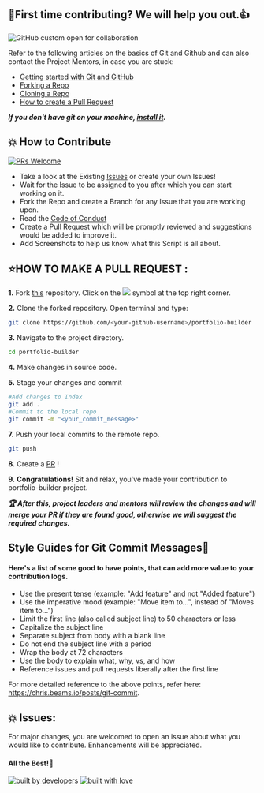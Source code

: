 ## 🤝First time contributing? We will help you out.👍

![GitHub custom open for collaboration](https://img.shields.io/badge/Open%20For-Collaboration-brightgreen?style=for-the-badge)

Refer to the following articles on the basics of Git and Github and can also contact the Project Mentors, in case you are stuck:

-   [Getting started with Git and GitHub](https://docs.github.com/en/free-pro-team@latest/github/getting-started-with-github)
-   [Forking a Repo](https://help.github.com/en/github/getting-started-with-github/fork-a-repo)
-   [Cloning a Repo](https://help.github.com/en/desktop/contributing-to-projects/creating-a-pull-request)
-   [How to create a Pull Request](https://opensource.com/article/19/7/create-pull-request-github)

**_If you don't have git on your machine, [install it](https://help.github.com/articles/set-up-git/)._**

## 💥 How to Contribute

[![PRs Welcome](https://img.shields.io/badge/PRs-welcome-brightgreen.svg?style=flat-square)](http://makeapullrequest.com)

-   Take a look at the Existing [Issues](https://github.com/harikanani/portfolio-builder/issues) or create your own Issues!
-   Wait for the Issue to be assigned to you after which you can start working on it.
-   Fork the Repo and create a Branch for any Issue that you are working upon.
-   Read the [Code of Conduct](https://github.com/harikanani/portfolio-builder/blob/master/CODE_OF_CONDUCT.md)
-   Create a Pull Request which will be promptly reviewed and suggestions would be added to improve it.
-   Add Screenshots to help us know what this Script is all about.

## ⭐HOW TO MAKE A PULL REQUEST :

**1.** Fork [this](https://github.com/harikanani/portfolio-builder) repository.
Click on the <a href="https://github.com/harikanani/portfolio-builder"><img src="https://img.icons8.com/ios/24/000000/code-fork.png"></a> symbol at the top right corner.

**2.** Clone the forked repository. Open terminal and type:

```bash
git clone https://github.com/<your-github-username>/portfolio-builder
```

**3.** Navigate to the project directory.

```bash
cd portfolio-builder
```

**4.** Make changes in source code.

**5.** Stage your changes and commit

```bash
#Add changes to Index
git add .
#Commit to the local repo
git commit -m "<your_commit_message>"
```

**7.** Push your local commits to the remote repo.

```bash
git push
```

**8.** Create a [PR](https://help.github.com/en/github/collaborating-with-issues-and-pull-requests/creating-a-pull-request) !

**9.** **Congratulations!** Sit and relax, you've made your contribution to portfolio-builder project.

**_:trophy: After this, project leaders and mentors will review the changes and will merge your PR if they are found good, otherwise we will suggest the required changes._**

## Style Guides for Git Commit Messages:memo:

#### Here's a list of some good to have points, that can add more value to your contribution logs.

-   Use the present tense (example: "Add feature" and not "Added feature")
-   Use the imperative mood (example: "Move item to...", instead of "Moves item to...")
-   Limit the first line (also called subject line) to 50 characters or less
-   Capitalize the subject line
-   Separate subject from body with a blank line
-   Do not end the subject line with a period
-   Wrap the body at 72 characters
-   Use the body to explain what, why, vs, and how
-   Reference issues and pull requests liberally after the first line

For more detailed reference to the above points, refer here: https://chris.beams.io/posts/git-commit.

## 💥 Issues:

For major changes, you are welcomed to open an issue about what you would like to contribute. Enhancements will be appreciated.

#### All the Best!🥇

<p align = "center">

<a href="https://github.com/rockingrohit9639"> <img src="http://ForTheBadge.com/images/badges/built-by-developers.svg" alt="built by developers"></a>
[![built with love](https://forthebadge.com/images/badges/built-with-love.svg)](https://github.com/rockingrohit9639/TextAnalyzer.git)

</p>
